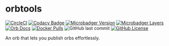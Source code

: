 # orbtools

[![CircleCI](https://circleci.com/gh/gofunky/orbtools/tree/master.svg?style=shield)](https://circleci.com/gh/gofunky/orbtools/tree/master)
[![Codacy Badge](https://api.codacy.com/project/badge/Grade/898651c3ae214805b87852f3b39e83de)](https://www.codacy.com/app/gofunky/orbtools?utm_source=github.com&amp;utm_medium=referral&amp;utm_content=gofunky/orbtools&amp;utm_campaign=Badge_Grade)
[![Microbadger Version](https://images.microbadger.com/badges/version/gofunky/orbtools.svg)](https://microbadger.com/images/gofunky/orbtools "Docker Version")
[![Microbadger Layers](https://images.microbadger.com/badges/image/gofunky/orbtools.svg)](https://microbadger.com/images/gofunky/orbtools "Docker Layers")
[![Orb Docs](https://img.shields.io/badge/orb-docs-blue.svg)](https://circleci.com/orbs/registry/orb/gofunky/orbtools)
[![Docker Pulls](https://img.shields.io/docker/pulls/gofunky/orbtools.svg)](https://hub.docker.com/r/gofunky/orbtools)
![GitHub last commit](https://img.shields.io/github/last-commit/gofunky/orbtools.svg)
[![GitHub License](https://img.shields.io/github/license/gofunky/orbtools.svg)](https://github.com/gofunky/orbtools/blob/master/LICENSE)

An orb that lets you publish orbs effortlessly.
